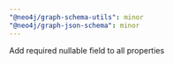 ```yaml
---
"@neo4j/graph-schema-utils": minor
"@neo4j/graph-json-schema": minor
---
```


Add required nullable field to all properties
